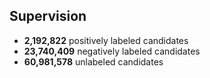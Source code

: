 

## Supervision

* **2,192,822** positively labeled candidates
* **23,740,409** negatively labeled candidates
* **60,981,578** unlabeled candidates

<!--
* TODO scatter plot showing distribution of positive/negative candidates firing top k frequent features
    * with opacity proportional to #supervised / #fired
    * with size or color intensity proportional to #fired
-->
